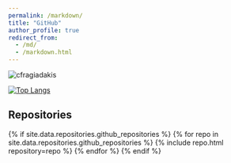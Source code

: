 ```yaml
---
permalink: /markdown/
title: "GitHub"
author_profile: true
redirect_from: 
  - /md/
  - /markdown.html
---
```



<p><img align="center" src="https://github-readme-streak-stats.herokuapp.com/?user=cfragiadakis&" alt="cfragiadakis" /></p>

[![Top Langs](https://github-readme-stats.vercel.app/api/top-langs/?username=cfragiadakis&layout=compact)](https://github.com/anuraghazra/github-readme-stats)


## Repositories

{% if site.data.repositories.github_repositories %}
  {% for repo in site.data.repositories.github_repositories %}
    {% include repo.html repository=repo %}
  {% endfor %}
{% endif %}